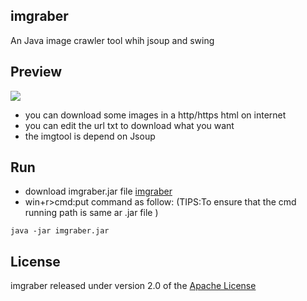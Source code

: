 ## imgraber
 An Java  image crawler tool whih jsoup and swing 
## Preview 
![](https://images2018.cnblogs.com/blog/1128666/201803/1128666-20180313110652736-1399146036.png)

- you can download some images in a http/https html on internet
- you can edit the url txt to download what you want
- the imgtool is depend on Jsoup 
## Run
- download imgraber.jar file [imgraber](https://github.com/Himi7362/imgraber/raw/master/imgraber.jar)
- win+r>cmd:put command as follow: (TIPS:To ensure that the cmd running path is same ar .jar file  )
```
java -jar imgraber.jar
```
## License
imgraber released under version 2.0 of the [Apache License](http://www.apache.org/licenses/LICENSE-2.0)

